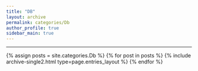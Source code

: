 ```yaml
---
title: "DB"
layout: archive
permalink: categories/Db
author_profile: true
sidebar_main: true
---
```

<!-- 공백이 포함되어 있는 카테고리 이름의 경우 site.categories.['a b c'] 이런식으로! -->

***
{% assign posts = site.categories.Db %}
{% for post in posts %} {% include archive-single2.html type=page.entries_layout %} {% endfor %}
